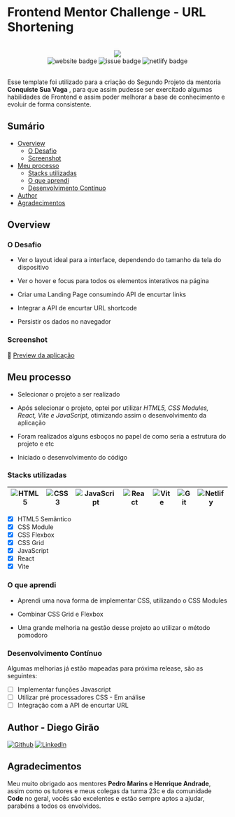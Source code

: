 # Frontend Mentor Challenge - URL Shortening

<br>
<div align="center">
<a href="https://urls-shortening.netlify.app"><img src="https://img.shields.io/badge/DEPLOY-https%3A%2F%2Furls--shortening.netlify.app%2F-cyan?style=plastic&logo=netlify" /></a>

<br>
<img src="https://img.shields.io/website?down_color=tomato&down_message=offline&label=urls-shortening&style=plastic&up_color=green&up_message=online&url=https%3A%2F%2Furls-shortening.netlify.app%2F" alt="website badge" />
<img src="https://img.shields.io/github/issues/Diego-Girao/urls-shortening?color=cyan&style=plastic" alt="issue badge" />
<img src="https://img.shields.io/netlify/7ee65195-7333-4042-9938-cba38889cf73?style=plastic" alt="netlify badge" />

</div>
<br>

Esse template foi utilizado para a criação do Segundo Projeto da mentoria **Conquiste Sua Vaga** , para que assim pudesse ser exercitado algumas habilidades de Frontend e assim poder melhorar a base de conhecimento e evoluir de forma consistente.

## Sumário

- [Overview](#overview)
  - [O Desafio](#O-Desafio)
  - [Screenshot](#screenshot)
- [Meu processo](#Meu-processo)
  - [Stacks utilizadas](#Stacks-utilizadas)
  - [O que aprendi](#O-que-aprendi)
  - [Desenvolvimento Contínuo](#Desenvolvimento-Contínuo)
- [Author](#author)
- [Agradecimentos](#Agradecimentos)

## Overview

### O Desafio

- Ver o layout ideal para a interface, dependendo do tamanho da tela do dispositivo

- Ver o hover e focus para todos os elementos interativos na página

- Criar uma Landing Page consumindo API de encurtar links

- Integrar a API de encurtar URL shortcode

- Persistir os dados no navegador

### Screenshot

&#127909; [Preview da aplicação](https://user-images.githubusercontent.com/70491871/218337411-47d92dc7-21ea-4a1c-8c07-4379aa353956.webm)

## Meu processo

- Selecionar o projeto a ser realizado

- Após selecionar o projeto, optei por utilizar _HTML5, CSS Modules, React, Vite e JavaScript_, otimizando assim o desenvolvimento da aplicação

- Foram realizados alguns esboços no papel de como seria a estrutura do projeto e etc

- Iniciado o desenvolvimento do código

### Stacks utilizadas

| ![HTML5](https://img.shields.io/badge/html5-%23E34F26.svg?style=Plastic&logo=html5&logoColor=white) | ![CSS3](https://img.shields.io/badge/css3-%231572B6.svg?style=Plastic&logo=css3&logoColor=white) | ![JavaScript](https://img.shields.io/badge/javascript-%23323330.svg?style=Plastic=javascript&logoColor=%23F7DF1E) | ![React](https://img.shields.io/badge/react-%2320232a.svg?style=Plastic&logo=react&logoColor=%2361DAFB) | ![Vite](https://img.shields.io/badge/vite-%23646CFF.svg?style=Plastic&logo=vite&logoColor=white) | ![Git](https://img.shields.io/badge/git-%23F05033.svg?style=Plastic&logo=git&logoColor=white) | ![Netlify](https://img.shields.io/badge/netlify-%23000000.svg?style=Plastic&logo=netlify&logoColor=#00C7B7) |
| --------------------------------------------------------------------------------------------------- | ------------------------------------------------------------------------------------------------ | ----------------------------------------------------------------------------------------------------------------- | ------------------------------------------------------------------------------------------------------- | ------------------------------------------------------------------------------------------------ | --------------------------------------------------------------------------------------------- | :---------------------------------------------------------------------------------------------------------: |

- [x] HTML5 Semântico
- [x] CSS Module
- [x] CSS Flexbox
- [x] CSS Grid
- [x] JavaScript
- [x] React
- [x] Vite

### O que aprendi

- Aprendi uma nova forma de implementar CSS, utilizando o CSS Modules

- Combinar CSS Grid e Flexbox

- Uma grande melhoria na gestão desse projeto ao utilizar o método pomodoro

### Desenvolvimento Contínuo

Algumas melhorias já estão mapeadas para próxima release, são as seguintes:

- [ ] Implementar funções Javascript
- [ ] Utilizar pré processadores CSS - Em análise
- [ ] Integração com a API de encurtar URL

## Author - Diego Girão

[![Github](https://img.shields.io/badge/github-%23121011.svg?style=for-the-badge&logo=github&logoColor=white)](https://github.com/diego-girao) [![LinkedIn](https://img.shields.io/badge/linkedin-%230077B5.svg?style=for-the-badge&logo=linkedin&logoColor=white)](https://linkedin.com/in/diego-girao/)

## Agradecimentos

Meu muito obrigado aos mentores **Pedro Marins e Henrique Andrade**, assim como os tutores e meus colegas da turma 23c e da comunidade **Code** no geral, vocês são excelentes e estão sempre aptos a ajudar, parabéns a todos os envolvidos.
